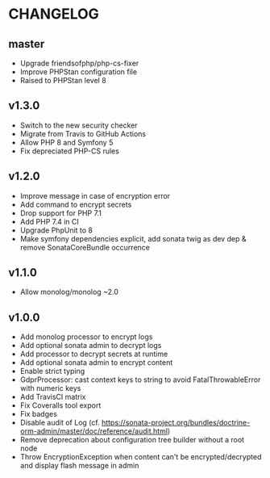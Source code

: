 CHANGELOG
=========

master
------

* Upgrade friendsofphp/php-cs-fixer
* Improve PHPStan configuration file
* Raised to PHPStan level 8

v1.3.0
------

* Switch to the new security checker
* Migrate from Travis to GitHub Actions
* Allow PHP 8 and Symfony 5
* Fix depreciated PHP-CS rules

v1.2.0
------

* Improve message in case of encryption error
* Add command to encrypt secrets
* Drop support for PHP 7.1
* Add PHP 7.4 in CI
* Upgrade PhpUnit to 8
* Make symfony dependencies explicit, add sonata twig as dev dep & remove SonataCoreBundle occurrence

v1.1.0
------

* Allow monolog/monolog ~2.0

v1.0.0
------

* Add monolog processor to encrypt logs
* Add optional sonata admin to decrypt logs
* Add processor to decrypt secrets at runtime
* Add optional sonata admin to encrypt content
* Enable strict typing
* GdprProcessor: cast context keys to string to avoid FatalThrowableError with numeric keys
* Add TravisCI matrix
* Fix Coveralls tool export
* Fix badges
* Disable audit of Log (cf. https://sonata-project.org/bundles/doctrine-orm-admin/master/doc/reference/audit.html)
* Remove deprecation about configuration tree builder without a root node
* Throw EncryptionException when content can't be encrypted/decrypted and display flash message in admin
